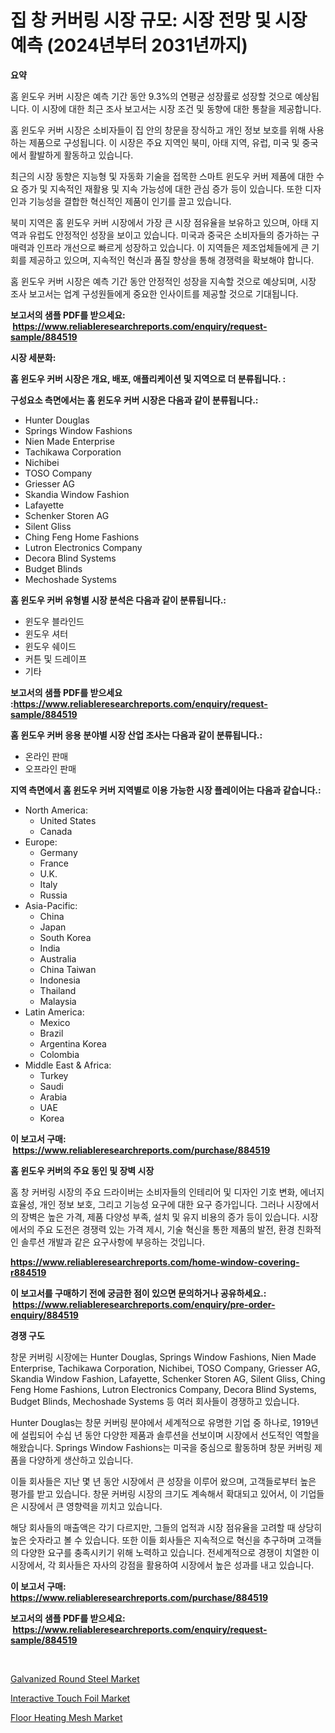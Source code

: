 <p><h1>집 창 커버링 시장 규모: 시장 전망 및 시장 예측 (2024년부터 2031년까지)</h1></p><p><strong>요약</strong></p>
<p><p>홈 윈도우 커버 시장은 예측 기간 동안 9.3%의 연평균 성장률로 성장할 것으로 예상됩니다. 이 시장에 대한 최근 조사 보고서는 시장 조건 및 동향에 대한 통찰을 제공합니다.</p><p>홈 윈도우 커버 시장은 소비자들이 집 안의 창문을 장식하고 개인 정보 보호를 위해 사용하는 제품으로 구성됩니다. 이 시장은 주요 지역인 북미, 아태 지역, 유럽, 미국 및 중국에서 활발하게 활동하고 있습니다.</p><p>최근의 시장 동향은 지능형 및 자동화 기술을 접목한 스마트 윈도우 커버 제품에 대한 수요 증가 및 지속적인 재활용 및 지속 가능성에 대한 관심 증가 등이 있습니다. 또한 디자인과 기능성을 결합한 혁신적인 제품이 인기를 끌고 있습니다.</p><p>북미 지역은 홈 윈도우 커버 시장에서 가장 큰 시장 점유율을 보유하고 있으며, 아태 지역과 유럽도 안정적인 성장을 보이고 있습니다. 미국과 중국은 소비자들의 증가하는 구매력과 인프라 개선으로 빠르게 성장하고 있습니다. 이 지역들은 제조업체들에게 큰 기회를 제공하고 있으며, 지속적인 혁신과 품질 향상을 통해 경쟁력을 확보해야 합니다.</p><p>홈 윈도우 커버 시장은 예측 기간 동안 안정적인 성장을 지속할 것으로 예상되며, 시장 조사 보고서는 업계 구성원들에게 중요한 인사이트를 제공할 것으로 기대됩니다.</p></p>
<p><strong>보고서의 샘플 PDF를 받으세요: &nbsp;<a href="https://www.reliableresearchreports.com/enquiry/request-sample/884519">https://www.reliableresearchreports.com/enquiry/request-sample/884519</a></strong></p>
<p><strong>시장 세분화:</strong></p>
<p><strong> 홈 윈도우 커버 시장은 개요, 배포, 애플리케이션 및 지역으로 더 분류됩니다. :</strong></p>
<p><strong>구성요소 측면에서는 홈 윈도우 커버 시장은 다음과 같이 분류됩니다.:</strong></p>
<p><ul><li>Hunter Douglas</li><li>Springs Window Fashions</li><li>Nien Made Enterprise</li><li>Tachikawa Corporation</li><li>Nichibei</li><li>TOSO Company</li><li>Griesser AG</li><li>Skandia Window Fashion</li><li>Lafayette</li><li>Schenker Storen AG</li><li>Silent Gliss</li><li>Ching Feng Home Fashions</li><li>Lutron Electronics Company</li><li>Decora Blind Systems</li><li>Budget Blinds</li><li>Mechoshade Systems</li></ul></p>
<p><strong> 홈 윈도우 커버 유형별 시장 분석은 다음과 같이 분류됩니다.:</strong></p>
<p><ul><li>윈도우 블라인드</li><li>윈도우 셔터</li><li>윈도우 쉐이드</li><li>커튼 및 드레이프</li><li>기타</li></ul></p>
<p><strong>보고서의 샘플 PDF를 받으세요 :<a href="https://www.reliableresearchreports.com/enquiry/request-sample/884519">https://www.reliableresearchreports.com/enquiry/request-sample/884519</a></strong></p>
<p><strong> 홈 윈도우 커버 응용 분야별 시장 산업 조사는 다음과 같이 분류됩니다.:</strong></p>
<p><ul><li>온라인 판매</li><li>오프라인 판매</li></ul></p>
<p><strong>지역 측면에서 홈 윈도우 커버 지역별로 이용 가능한 시장 플레이어는 다음과 같습니다.:</strong></p>
<p><ul>
    <li>
        North America:
        <ul>
            <li>United States</li>
            <li>Canada</li>
        </ul>
    </li>
    <li>
        Europe:
        <ul>
            <li>Germany</li>
            <li>France</li>
            <li>U.K.</li>
            <li>Italy</li>
            <li>Russia</li>
        </ul>
    </li>
    <li>
        Asia-Pacific:
        <ul>
            <li>China</li>
            <li>Japan</li>
            <li>South Korea</li>
            <li>India</li>
            <li>Australia</li>
            <li>China Taiwan</li>
            <li>Indonesia</li>
            <li>Thailand</li>
            <li>Malaysia</li>
        </ul>
    </li>
    <li>
        Latin America:
        <ul>
            <li>Mexico</li>
            <li>Brazil</li>
            <li>Argentina Korea</li>
            <li>Colombia</li>
        </ul>
    </li>
    <li>
        Middle East & Africa:
        <ul>
            <li>Turkey</li>
            <li>Saudi</li>
            <li>Arabia</li>
            <li>UAE</li>
            <li>Korea</li>
        </ul>
    </li>
    </ul></p>
<p><strong>이 보고서 구매: &nbsp;<a href="https://www.reliableresearchreports.com/purchase/884519">https://www.reliableresearchreports.com/purchase/884519</a></strong></p>
<p><strong>홈 윈도우 커버의 주요 동인 및 장벽 시장</strong></p>
<p><p>홈 창 커버링 시장의 주요 드라이버는 소비자들의 인테리어 및 디자인 기호 변화, 에너지 효율성, 개인 정보 보호, 그리고 기능성 요구에 대한 요구 증가입니다. 그러나 시장에서의 장벽은 높은 가격, 제품 다양성 부족, 설치 및 유지 비용의 증가 등이 있습니다. 시장에서의 주요 도전은 경쟁력 있는 가격 제시, 기술 혁신을 통한 제품의 발전, 환경 친화적인 솔루션 개발과 같은 요구사항에 부응하는 것입니다.</p></p>
<p><strong><a href="https://www.reliableresearchreports.com/home-window-covering-r884519">https://www.reliableresearchreports.com/home-window-covering-r884519</a></strong></p>
<p><strong>이 보고서를 구매하기 전에 궁금한 점이 있으면 문의하거나 공유하세요.: &nbsp;<a href="https://www.reliableresearchreports.com/enquiry/pre-order-enquiry/884519">https://www.reliableresearchreports.com/enquiry/pre-order-enquiry/884519</a></strong></p>
<p><strong>경쟁 구도</strong></p>
<p><p>창문 커버링 시장에는 Hunter Douglas, Springs Window Fashions, Nien Made Enterprise, Tachikawa Corporation, Nichibei, TOSO Company, Griesser AG, Skandia Window Fashion, Lafayette, Schenker Storen AG, Silent Gliss, Ching Feng Home Fashions, Lutron Electronics Company, Decora Blind Systems, Budget Blinds, Mechoshade Systems 등 여러 회사들이 경쟁하고 있습니다.</p><p>Hunter Douglas는 창문 커버링 분야에서 세계적으로 유명한 기업 중 하나로, 1919년에 설립되어 수십 년 동안 다양한 제품과 솔루션을 선보이며 시장에서 선도적인 역할을 해왔습니다. Springs Window Fashions는 미국을 중심으로 활동하며 창문 커버링 제품을 다양하게 생산하고 있습니다.</p><p>이들 회사들은 지난 몇 년 동안 시장에서 큰 성장을 이루어 왔으며, 고객들로부터 높은 평가를 받고 있습니다. 창문 커버링 시장의 크기도 계속해서 확대되고 있어서, 이 기업들은 시장에서 큰 영향력을 끼치고 있습니다.</p><p>해당 회사들의 매출액은 각기 다르지만, 그들의 업적과 시장 점유율을 고려할 때 상당히 높은 숫자라고 볼 수 있습니다. 또한 이들 회사들은 지속적으로 혁신을 추구하며 고객들의 다양한 요구를 충족시키기 위해 노력하고 있습니다. 전세계적으로 경쟁이 치열한 이 시장에서, 각 회사들은 자사의 강점을 활용하여 시장에서 높은 성과를 내고 있습니다.</p></p>
<p><strong>이 보고서 구매: &nbsp; <a href="https://www.reliableresearchreports.com/purchase/884519">https://www.reliableresearchreports.com/purchase/884519</a></strong></p>
<p><strong>보고서의 샘플 PDF를 받으세요: &nbsp;<a href="https://www.reliableresearchreports.com/enquiry/request-sample/884519">https://www.reliableresearchreports.com/enquiry/request-sample/884519</a></strong><strong></strong></p>
<p>&nbsp;</p>
<p><p><a href="https://www.linkedin.com/pulse/galvanized-round-steel-market-dynamics-2024-2031-also-its-b1kme?trackingId=JP75DtTr8yYEMdsEKluZkA%3D%3D">Galvanized Round Steel Market</a></p><p><a href="https://www.linkedin.com/pulse/interactive-touch-foil-market-research-report-unlocks-analysis-kwe8e?trackingId=QqEb3nnffk8h%2BL5PFsGCng%3D%3D">Interactive Touch Foil Market</a></p><p><a href="https://www.linkedin.com/pulse/floor-heating-mesh-market-offers-provide-insightful-data-m0eee?trackingId=IhHIE%2B7z5hjm%2FIrq0yMcqw%3D%3D">Floor Heating Mesh Market</a></p></p>